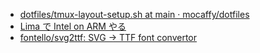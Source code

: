 - [dotfiles/tmux-layout-setup.sh at main · mocaffy/dotfiles](https://github.com/mocaffy/dotfiles/blob/main/.bin/tmux-layout-setup.sh)
- [Lima で Intel on ARM やる](https://zenn.dev/sasasin/articles/46540925aecc4e)
- [fontello/svg2ttf: SVG -> TTF font convertor](https://github.com/fontello/svg2ttf)
